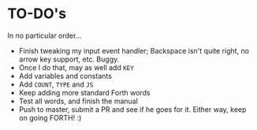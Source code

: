 # TO-DO's

In no particular order...

* Finish tweaking my input event handler; Backspace isn't quite right, no arrow key support, etc.  Buggy.
* Once I do that, may as well add `KEY`
* Add variables and constants
* Add `COUNT`, `TYPE` and `JS`
* Keep adding more standard Forth words
* Test all words, and finish the manual
* Push to master, submit a PR and see if he goes for it.  Either way, keep on going FORTH! :)
